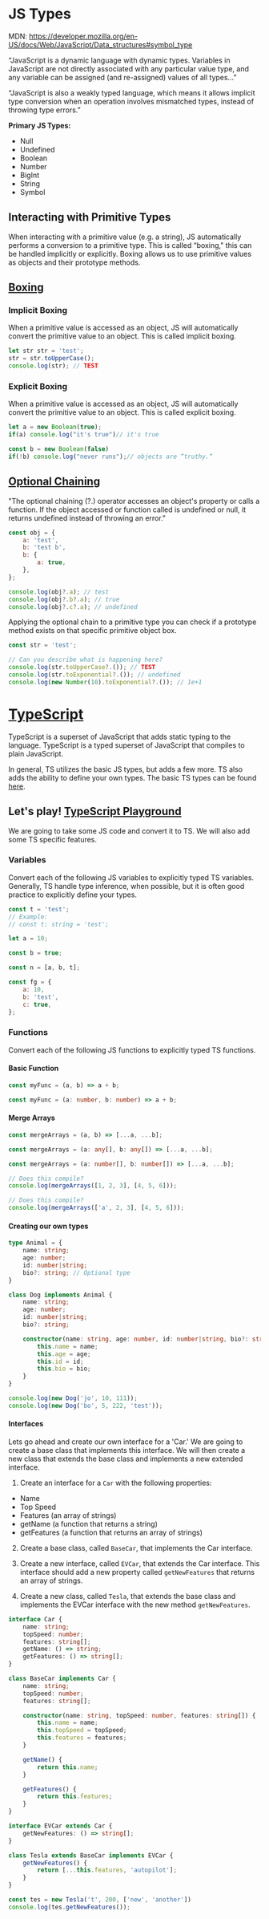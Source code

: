 # JS Types
MDN: https://developer.mozilla.org/en-US/docs/Web/JavaScript/Data_structures#symbol_type

“JavaScript is a dynamic language with dynamic types. Variables in JavaScript are not directly associated with any particular value type, and any variable can be assigned (and re-assigned) values of all types…”

“JavaScript is also a weakly typed language, which means it allows implicit type conversion when an operation involves mismatched types, instead of throwing type errors.”

**Primary JS Types:**
- Null
- Undefined
- Boolean
- Number
- BigInt
- String
- Symbol

## Interacting with Primitive Types
When interacting with a primitive value (e.g. a string), JS automatically performs a conversion to a primitive type. This is called “boxing," this can be handled implicitly or explicitly. Boxing allows us to use primitive values as objects and their prototype methods.

## [Boxing](https://javascript.plainenglish.io/javascript-boxing-wrappers-5b5ff9e5f6ab)
### Implicit Boxing
When a primitive value is accessed as an object, JS will automatically convert the primitive value to an object. This is called implicit boxing.

```js
let str str = 'test';
str = str.toUpperCase();
console.log(str); // TEST
```

### Explicit Boxing
When a primitive value is accessed as an object, JS will automatically convert the primitive value to an object. This is called explicit boxing.

```js
let a = new Boolean(true);
if(a) console.log("it's true")// it's true

const b = new Boolean(false)
if(!b) console.log("never runs");// objects are “truthy.“
```

## [Optional Chaining](https://developer.mozilla.org/en-US/docs/Web/JavaScript/Reference/Operators/Optional_chaining)
"The optional chaining (?.) operator accesses an object's property or calls a function. If the object accessed or function called is undefined or null, it returns undefined instead of throwing an error."

```js
const obj = {
	a: 'test',
	b: 'test b',
	b: {
		a: true,
	},
};

console.log(obj?.a); // test
console.log(obj?.b?.a); // true
console.log(obj?.c?.a); // undefined
```

Applying the optional chain to a primitive type you can check if a prototype method exists on that specific primitive object box.

```js
const str = 'test';

// Can you describe what is happening here?
console.log(str.toUpperCase?.()); // TEST
console.log(str.toExponential?.()); // undefined
console.log(new Number(10).toExponential?.()); // 1e+1
```

# [TypeScript](https://www.typescriptlang.org/)
TypeScript is a superset of JavaScript that adds static typing to the language. TypeScript is a typed superset of JavaScript that compiles to plain JavaScript.

In general, TS utilizes the basic JS types, but adds a few more. TS also adds the ability to define your own types. The basic TS types can be found [here](https://www.typescriptlang.org/docs/handbook/2/everyday-types.html).


## Let's play! [TypeScript Playground](https://www.typescriptlang.org/play)
We are going to take some JS code and convert it to TS. We will also add some TS specific features.

### Variables
Convert each of the following JS variables to explicitly typed TS variables. Generally, TS handle type inference, when possible, but it is often good practice to explicitly define your types.

```js
const t = 'test';
// Example:
// const t: string = 'test';

let a = 10;

const b = true;

const n = [a, b, t];

const fg = {
	a: 10,
	b: 'test',
	c: true,
};
```

### Functions
Convert each of the following JS functions to explicitly typed TS functions.

#### Basic Function
```js
const myFunc = (a, b) => a + b;
```

```ts
const myFunc = (a: number, b: number) => a + b;
```

#### Merge Arrays
```js
const mergeArrays = (a, b) => [...a, ...b];
```

```ts
const mergeArrays = (a: any[], b: any[]) => [...a, ...b];
```

```ts
const mergeArrays = (a: number[], b: number[]) => [...a, ...b];

// Does this compile?
console.log(mergeArrays([1, 2, 3], [4, 5, 6]));

// Does this compile?
console.log(mergeArrays(['a', 2, 3], [4, 5, 6]));
```

#### Creating our own types
```ts
type Animal = {
	name: string;
	age: number;
	id: number|string;
	bio?: string; // Optional type
}

class Dog implements Animal {
	name: string;
	age: number;
	id: number|string;
	bio?: string;

	constructor(name: string, age: number, id: number|string, bio?: string) {
		this.name = name;
		this.age = age;
		this.id = id;
		this.bio = bio;
	}
}

console.log(new Dog('jo', 10, 111));
console.log(new Dog('bo', 5, 222, 'test'));
```

#### Interfaces
Lets go ahead and create our own interface for a 'Car.' We are going to create a base class that implements this interface. We will then create a new class that extends the base class and implements a new extended interface.

1. Create an interface for a `Car` with the following properties:
- Name
- Top Speed
- Features (an array of strings)
- getName (a function that returns a string)
- getFeatures (a function that returns an array of strings)

2. Create a base class, called `BaseCar`, that implements the Car interface.

3. Create a new interface, called `EVCar`, that extends the Car interface. This interface should add a new property called `getNewFeatures` that returns an array of strings.

4. Create a new class, called `Tesla`, that extends the base class and implements the EVCar interface with the new method `getNewFeatures`.


```ts
interface Car {
	name: string;
	topSpeed: number;
	features: string[];
	getName: () => string;
	getFeatures: () => string[];
}

class BaseCar implements Car {
	name: string;
	topSpeed: number;
	features: string[];

	constructor(name: string, topSpeed: number, features: string[]) {
		this.name = name;
		this.topSpeed = topSpeed;
		this.features = features;
	}

	getName() {
		return this.name;
	}

	getFeatures() {
		return this.features;
	}
}

interface EVCar extends Car {
    getNewFeatures: () => string[];
}

class Tesla extends BaseCar implements EVCar {
	getNewFeatures() {
		return [...this.features, 'autopilot'];
	}
}

const tes = new Tesla('t', 200, ['new', 'another'])
console.log(tes.getNewFeatures());
```

